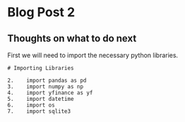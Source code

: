 # Blog Post 2

## Thoughts on what to do next

First we will need to import the necessary python libraries.

    # Importing Libraries
    
    2.    import pandas as pd
    3.    import numpy as np
    4.    import yfinance as yf
    5.    import datetime
    6.    import os
    7.    import sqlite3
